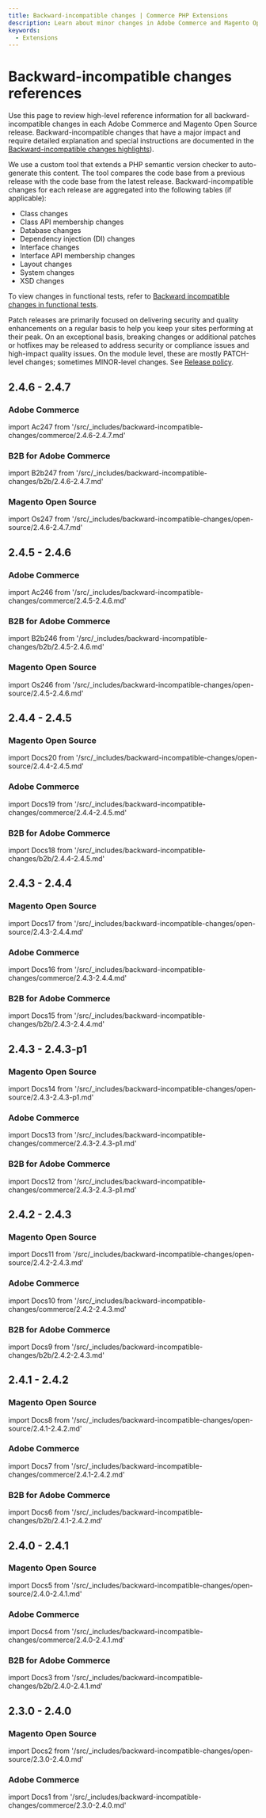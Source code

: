 ```yaml
---
title: Backward-incompatible changes | Commerce PHP Extensions
description: Learn about minor changes in Adobe Commerce and Magento Open Source releases that may require you to update your extension.
keywords:
  - Extensions
---
```


# Backward-incompatible changes references

Use this page to review high-level reference information for all backward-incompatible changes in each Adobe Commerce and Magento Open Source release. Backward-incompatible changes that have a major impact and require detailed explanation and special instructions are documented in the [Backward-incompatible changes highlights](highlights.md)).

We use a custom tool that extends a PHP semantic version checker to auto-generate this content. The tool compares the code base from a previous release with the code base from the latest release. Backward-incompatible changes for each release are aggregated into the following tables (if applicable):

-  Class changes
-  Class API membership changes
-  Database changes
-  Dependency injection (DI) changes
-  Interface changes
-  Interface API membership changes
-  Layout changes
-  System changes
-  XSD changes

To view changes in functional tests, refer to [Backward incompatible changes in functional tests](https://developer.adobe.com/commerce/testing/functional-testing-framework/backward-incompatible-changes/).

<InlineAlert variant="info" slots="text"/>

Patch releases are primarily focused on delivering security and quality enhancements on a regular basis to help you keep your sites performing at their peak. On an exceptional basis, breaking changes or additional patches or hotfixes may be released to address security or compliance issues and high-impact quality issues. On the module level, these are mostly PATCH-level changes; sometimes MINOR-level changes. See [Release policy](https://experienceleague.adobe.com/docs/commerce-operations/release/policy.html).

## 2.4.6 - 2.4.7

### Adobe Commerce

import Ac247 from '/src/_includes/backward-incompatible-changes/commerce/2.4.6-2.4.7.md'

<Ac247 />

### B2B for Adobe Commerce

import B2b247 from '/src/_includes/backward-incompatible-changes/b2b/2.4.6-2.4.7.md'

<B2b247 />

### Magento Open Source

import Os247 from '/src/_includes/backward-incompatible-changes/open-source/2.4.6-2.4.7.md'

<Os247 />

## 2.4.5 - 2.4.6

### Adobe Commerce

import Ac246 from '/src/_includes/backward-incompatible-changes/commerce/2.4.5-2.4.6.md'

<Ac246 />

### B2B for Adobe Commerce

import B2b246 from '/src/_includes/backward-incompatible-changes/b2b/2.4.5-2.4.6.md'

<B2b246 />

### Magento Open Source

import Os246 from '/src/_includes/backward-incompatible-changes/open-source/2.4.5-2.4.6.md'

<Os246 />

## 2.4.4 - 2.4.5

### Magento Open Source

import Docs20 from '/src/_includes/backward-incompatible-changes/open-source/2.4.4-2.4.5.md'

<Docs20 />

### Adobe Commerce

import Docs19 from '/src/_includes/backward-incompatible-changes/commerce/2.4.4-2.4.5.md'

<Docs19 />

### B2B for Adobe Commerce

import Docs18 from '/src/_includes/backward-incompatible-changes/b2b/2.4.4-2.4.5.md'

<Docs18 />

## 2.4.3 - 2.4.4

### Magento Open Source

import Docs17 from '/src/_includes/backward-incompatible-changes/open-source/2.4.3-2.4.4.md'

<Docs17 />

### Adobe Commerce

import Docs16 from '/src/_includes/backward-incompatible-changes/commerce/2.4.3-2.4.4.md'

<Docs16 />

### B2B for Adobe Commerce

import Docs15 from '/src/_includes/backward-incompatible-changes/b2b/2.4.3-2.4.4.md'

<Docs15 />

## 2.4.3 - 2.4.3-p1

### Magento Open Source

import Docs14 from '/src/_includes/backward-incompatible-changes/open-source/2.4.3-2.4.3-p1.md'

<Docs14 />

### Adobe Commerce

import Docs13 from '/src/_includes/backward-incompatible-changes/commerce/2.4.3-2.4.3-p1.md'

<Docs13 />

### B2B for Adobe Commerce

import Docs12 from '/src/_includes/backward-incompatible-changes/commerce/2.4.3-2.4.3-p1.md'

<Docs12 />

## 2.4.2 - 2.4.3

### Magento Open Source

import Docs11 from '/src/_includes/backward-incompatible-changes/open-source/2.4.2-2.4.3.md'

<Docs11 />

### Adobe Commerce

import Docs10 from '/src/_includes/backward-incompatible-changes/commerce/2.4.2-2.4.3.md'

<Docs10 />

### B2B for Adobe Commerce

import Docs9 from '/src/_includes/backward-incompatible-changes/b2b/2.4.2-2.4.3.md'

<Docs9 />

## 2.4.1 - 2.4.2

### Magento Open Source

import Docs8 from '/src/_includes/backward-incompatible-changes/open-source/2.4.1-2.4.2.md'

<Docs8 />

### Adobe Commerce

import Docs7 from '/src/_includes/backward-incompatible-changes/commerce/2.4.1-2.4.2.md'

<Docs7 />

### B2B for Adobe Commerce

import Docs6 from '/src/_includes/backward-incompatible-changes/b2b/2.4.1-2.4.2.md'

<Docs6 />

## 2.4.0 - 2.4.1

### Magento Open Source

import Docs5 from '/src/_includes/backward-incompatible-changes/open-source/2.4.0-2.4.1.md'

<Docs5 />

### Adobe Commerce

import Docs4 from '/src/_includes/backward-incompatible-changes/commerce/2.4.0-2.4.1.md'

<Docs4 />

### B2B for Adobe Commerce

import Docs3 from '/src/_includes/backward-incompatible-changes/b2b/2.4.0-2.4.1.md'

<Docs3 />

## 2.3.0 - 2.4.0

### Magento Open Source

import Docs2 from '/src/_includes/backward-incompatible-changes/open-source/2.3.0-2.4.0.md'

<Docs2 />

### Adobe Commerce

import Docs1 from '/src/_includes/backward-incompatible-changes/commerce/2.3.0-2.4.0.md'

<Docs1 />
